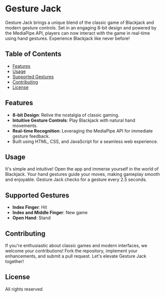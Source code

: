 # Gesture Jack

Gesture Jack brings a unique blend of the classic game of Blackjack and modern gesture controls. Set in an engaging 8-bit design and powered by the MediaPipe API, players can now interact with the game in real-time using hand gestures. Experience Blackjack like never before!

## Table of Contents

- [Features](#features)
- [Usage](#usage)
- [Supported Gestures](#supported-gestures)
- [Contributing](#contributing)
- [License](#license)

## Features

- **8-bit Design**: Relive the nostalgia of classic gaming.
- **Intuitive Gesture Controls**: Play Blackjack with natural hand movements.
- **Real-time Recognition**: Leveraging the MediaPipe API for immediate gesture feedback.
- Built using HTML, CSS, and JavaScript for a seamless web experience.

## Usage

It's simple and intuitive! Open the app and immerse yourself in the world of Blackjack. Your hand gestures guide your moves, making gameplay smooth and enjoyable. Gesture Jack checks for a gesture every 2.5 seconds.

## Supported Gestures

- **Index Finger**: Hit
- **Index and Middle Finger**: New game
- **Open Hand**: Stand

## Contributing

If you're enthusiastic about classic games and modern interfaces, we welcome your contributions! Fork the repository, implement your enhancements, and submit a pull request. Let's elevate Gesture Jack together!

## License

All rights reserved
